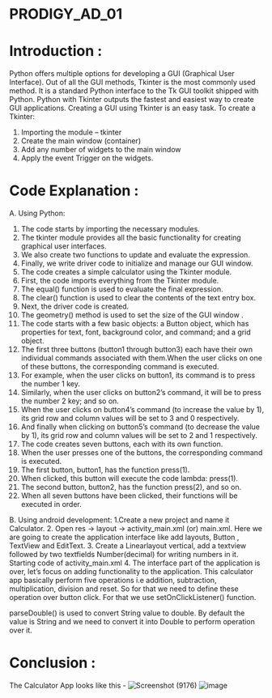 # PRODIGY_AD_01
# Introduction :
Python offers multiple options for developing a GUI (Graphical User Interface). Out of all the GUI methods, Tkinter is the most commonly used method. It is a standard Python interface to the Tk GUI toolkit shipped with Python. Python with Tkinter outputs the fastest and easiest way to create GUI applications. Creating a GUI using Tkinter is an easy task.
To create a Tkinter:
1. Importing the module – tkinter
2. Create the main window (container)
3. Add any number of widgets to the main window
4. Apply the event Trigger on the widgets.
# Code Explanation :
A. Using Python:
1. The code starts by importing the necessary modules.
2. The tkinter module provides all the basic functionality for creating graphical user interfaces.
3. We also create two functions to update and evaluate the expression.
4. Finally, we write driver code to initialize and manage our GUI window.
5. The code creates a simple calculator using the Tkinter module.
6. First, the code imports everything from the Tkinter module.
7. The equal() function is used to evaluate the final expression.
8. The clear() function is used to clear the contents of the text entry box.
9. Next, the driver code is created.
10. The geometry() method is used to set the size of the GUI window .
11. The code starts with a few basic objects: a Button object, which has properties for text, font, background color, and command; and a grid object.
12. The first three buttons (button1 through button3) each have their own individual commands associated with them.When the user clicks on one of these buttons, the corresponding command is executed.
13. For example, when the user clicks on button1, its command is to press the number 1 key.
14. Similarly, when the user clicks on button2’s command, it will be to press the number 2 key; and so on.
15. When the user clicks on button4’s command (to increase the value by 1), its grid row and column values will be set to 3 and 0 respectively.
16. And finally when clicking on button5’s command (to decrease the value by 1), its grid row and column values will be set to 2 and 1 respectively.
17. The code creates seven buttons, each with its own function.
18. When the user presses one of the buttons, the corresponding command is executed.
19. The first button, button1, has the function press(1).
20. When clicked, this button will execute the code lambda: press(1).
21. The second button, button2, has the function press(2), and so on.
22. When all seven buttons have been clicked, their functions will be executed in order.

B. Using android development:
1.Create a new project and name it Calculator.
2. Open res -> layout -> activity_main.xml (or) main.xml. Here we are going to create the application interface like add layouts, Button , TextView and EditText.
3. Create a Linearlayout vertical, add a textview followed by two textfields Number(decimal) for writing numbers in it. Starting code of activity_main.xml
4. The interface part of the application is over, let’s focus on adding functionality to the application. This calculator app basically perform five operations i.e addition, subtraction, multiplication, division and reset. So for that we need to define these operation over button click. For that we use setOnClickListener() function.

parseDouble() is used to convert String value to double. By default the value is String and we need to convert it into Double to perform operation over it.
# Conclusion :
The Calculator App looks like this -
    ![Screenshot (9176)](https://github.com/RANJANA20-eng/PRODIGY_AD_01/assets/133365717/c9e9913a-b43b-4f23-b82c-aed0bd52eda8)
    ![image](https://github.com/RANJANA20-eng/PRODIGY_AD_01/assets/133365717/d18fd25f-d886-4447-bfbc-16dc0dd17fc4)

